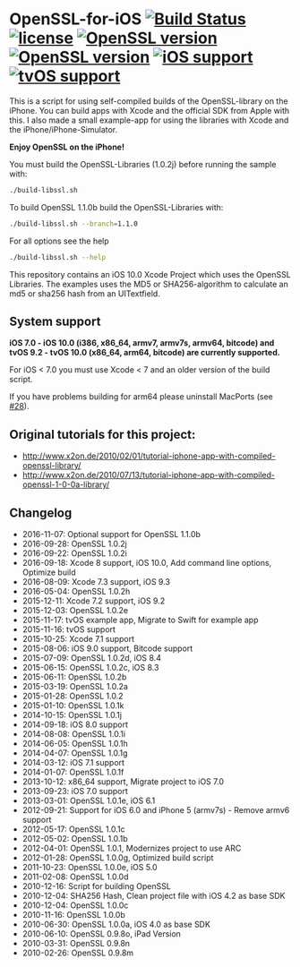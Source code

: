 # OpenSSL-for-iOS [![Build Status](https://travis-ci.org/x2on/OpenSSL-for-iPhone.svg)](https://travis-ci.org/x2on/OpenSSL-for-iPhone) [![license](https://img.shields.io/github/license/x2on/OpenSSL-for-iPhone.svg)](https://github.com/x2on/OpenSSL-for-iPhone/blob/master/LICENSE) [![OpenSSL version](https://img.shields.io/badge/OpenSSL-1.0.2j-lightgrey.svg)]() [![OpenSSL version](https://img.shields.io/badge/OpenSSL-1.1.0b-lightgrey.svg)]() [![iOS support](https://img.shields.io/badge/iOS-7.0%20--%2010.0-lightgrey.svg)]() [![tvOS support](https://img.shields.io/badge/tvOS-9.2--%2010.0-lightgrey.svg)]()

This is a script for using self-compiled builds of the OpenSSL-library on the iPhone. You can build apps with Xcode and the official SDK from Apple with this. I also made a small example-app for using the libraries with Xcode and the iPhone/iPhone-Simulator.

**Enjoy OpenSSL on the iPhone!**

You must build the OpenSSL-Libraries (1.0.2j) before running the sample with:
```bash
./build-libssl.sh
```

To build OpenSSL 1.1.0b build the OpenSSL-Libraries with:
```bash
./build-libssl.sh --branch=1.1.0
```

For all options see the help
```bash
./build-libssl.sh --help
```

This repository contains an iOS 10.0 Xcode Project which uses the OpenSSL Libraries. The examples uses the MD5 or SHA256-algorithm to calculate an md5 or sha256 hash from an UITextfield.

## System support
**iOS 7.0 - iOS 10.0 (i386, x86_64, armv7, armv7s, armv64, bitcode) and tvOS 9.2 - tvOS 10.0 (x86_64, arm64, bitcode) are currently supported.**

For iOS < 7.0 you must use Xcode < 7 and an older version of the build script.

If you have problems building for arm64 please uninstall MacPorts (see [#28](https://github.com/x2on/OpenSSL-for-iPhone/issues/28)).

## Original tutorials for this project:
* <http://www.x2on.de/2010/02/01/tutorial-iphone-app-with-compiled-openssl-library/>
* <http://www.x2on.de/2010/07/13/tutorial-iphone-app-with-compiled-openssl-1-0-0a-library/>

## Changelog
* 2016-11-07: Optional support for OpenSSL 1.1.0b
* 2016-09-28: OpenSSL 1.0.2j
* 2016-09-22: OpenSSL 1.0.2i
* 2016-09-18: Xcode 8 support, iOS 10.0, Add command line options, Optimize build
* 2016-08-09: Xcode 7.3 support, iOS 9.3
* 2016-05-04: OpenSSL 1.0.2h
* 2015-12-11: Xcode 7.2 support, iOS 9.2
* 2015-12-03: OpenSSL 1.0.2e
* 2015-11-17: tvOS example app, Migrate to Swift for example app
* 2015-11-16: tvOS support
* 2015-10-25: Xcode 7.1 support
* 2015-08-06: iOS 9.0 support, Bitcode support
* 2015-07-09: OpenSSL 1.0.2d, iOS 8.4
* 2015-06-15: OpenSSL 1.0.2c, iOS 8.3
* 2015-06-11: OpenSSL 1.0.2b
* 2015-03-19: OpenSSL 1.0.2a
* 2015-01-28: OpenSSL 1.0.2
* 2015-01-10: OpenSSL 1.0.1k
* 2014-10-15: OpenSSL 1.0.1j
* 2014-09-18: iOS 8.0 support
* 2014-08-08: OpenSSL 1.0.1i
* 2014-06-05: OpenSSL 1.0.1h
* 2014-04-07: OpenSSL 1.0.1g
* 2014-03-12: iOS 7.1 support
* 2014-01-07: OpenSSL 1.0.1f
* 2013-10-12: x86_64 support, Migrate project to iOS 7.0
* 2013-09-23: iOS 7.0 support
* 2013-03-01: OpenSSL 1.0.1e, iOS 6.1
* 2012-09-21: Support for iOS 6.0 and iPhone 5 (armv7s) - Remove armv6 support
* 2012-05-17: OpenSSL 1.0.1c
* 2012-05-02: OpenSSL 1.0.1b
* 2012-04-01: OpenSSL 1.0.1, Modernizes project to use ARC
* 2012-01-28: OpenSSL 1.0.0g, Optimized build script
* 2011-10-23: OpenSSL 1.0.0e, iOS 5.0
* 2011-02-08: OpenSSL 1.0.0d
* 2010-12-16: Script for building OpenSSL
* 2010-12-04: SHA256 Hash, Clean project file with iOS 4.2 as base SDK
* 2010-12-04: OpenSSL 1.0.0c
* 2010-11-16: OpenSSL 1.0.0b
* 2010-06-30: OpenSSL 1.0.0a, iOS 4.0 as base SDK
* 2010-06-10: OpenSSL 0.9.8o, iPad Version
* 2010-03-31: OpenSSL 0.9.8n
* 2010-02-26: OpenSSL 0.9.8m
